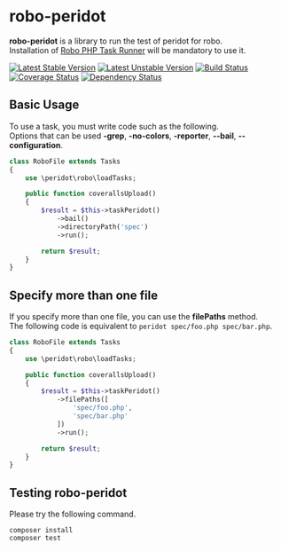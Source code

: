 robo-peridot
============

**robo-peridot** is a library to run the test of peridot for robo.  
Installation of [Robo PHP Task Runner](http://robo.li/) will be mandatory to use it.

[![Latest Stable Version](https://poser.pugx.org/robo-peridot/robo-peridot/v/stable.svg)](https://packagist.org/packages/robo-peridot/robo-peridot)
[![Latest Unstable Version](https://poser.pugx.org/robo-peridot/robo-peridot/v/unstable.svg)](https://packagist.org/packages/robo-peridot/robo-peridot)
[![Build Status](https://travis-ci.org/holyshared/robo-peridot.svg?branch=master)](https://travis-ci.org/holyshared/robo-peridot)
[![Coverage Status](https://coveralls.io/repos/holyshared/robo-peridot/badge.png?branch=master)](https://coveralls.io/r/holyshared/robo-peridot?branch=master)
[![Dependency Status](https://www.versioneye.com/user/projects/54c383e66c003567fd000457/badge.svg?style=flat)](https://www.versioneye.com/user/projects/54c383e66c003567fd000457)


Basic Usage
----------------------------

To use a task, you must write code such as the following.  
Options that can be used **-grep**, **-no-colors**, **-reporter**, **--bail**, **--configuration**.

```php
class RoboFile extends Tasks
{
    use \peridot\robo\loadTasks;

    public function coverallsUpload()
    {
        $result = $this->taskPeridot()
		    ->bail()
		    ->directoryPath('spec')
		    ->run();

	    return $result;
    }
}
```

Specify more than one file
----------------------------

If you specify more than one file, you can use the **filePaths** method.  
The following code is equivalent to `peridot spec/foo.php spec/bar.php`.

```php
class RoboFile extends Tasks
{
    use \peridot\robo\loadTasks;

    public function coverallsUpload()
    {
        $result = $this->taskPeridot()
		    ->filePaths([
		        'spec/foo.php',
		        'spec/bar.php'
		    ])
		    ->run();

	    return $result;
    }
}
```


Testing robo-peridot
----------------------------

Please try the following command.

	composer install
	composer test
